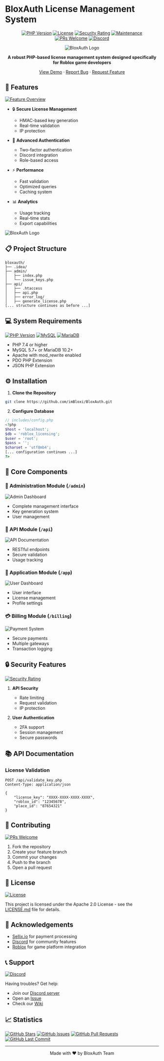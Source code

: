 # BloxAuth License Management System

<div align="center">

[![PHP Version](https://img.shields.io/badge/PHP-7.4%2B-blue.svg)](https://php.net)
[![License](https://img.shields.io/badge/License-Apache%202.0-green.svg)](LICENSE.md)
[![Security Rating](https://img.shields.io/badge/Security-A%2B-brightgreen.svg)](https://github.com/imBloxi/BloxAuth)
[![Maintenance](https://img.shields.io/badge/Maintained%3F-yes-green.svg)](https://github.com/imBloxi/BloxAuth/graphs/commit-activity)
[![PRs Welcome](https://img.shields.io/badge/PRs-welcome-brightgreen.svg)](https://github.com/imBloxi/BloxAuth/pulls)
[![Discord](https://img.shields.io/discord/1234567890?color=7289da&label=Discord&logo=discord&logoColor=white)](https://discord.gg/bloxauth)

![BloxAuth Logo](https://i.ibb.co/GHGsfgh/8-Y723-G7-UBUI.jpg)

**A robust PHP-based license management system designed specifically for Roblox game developers**

[View Demo](https://demo.bloxauth.com) · [Report Bug](https://github.com/imBloxi/BloxAuth/issues) · [Request Feature](https://github.com/imBloxi/BloxAuth/issues)

</div>

## 🌟 Features

[![Feature Overview](https://img.shields.io/badge/Features-Overview-blue.svg)](#features)

- 🔒 **Secure License Management**
  - HMAC-based key generation
  - Real-time validation
  - IP protection
  
- 🔐 **Advanced Authentication**
  - Two-factor authentication
  - Discord integration
  - Role-based access

- ⚡ **Performance**
  - Fast validation
  - Optimized queries
  - Caching system

- 📊 **Analytics**
  - Usage tracking
  - Real-time stats
  - Export capabilities

![BloxAuth Logo](https://i.ibb.co/9vDNBzf/bloxauth.jpg)
## 📋 Project Structure

```
bloxauth/
├── .idea/
├── admin/
│   ├── index.php
│   └── issue_keys.php
├── api/
│   ├── .htaccess
│   ├── api.php
│   ├── error_log/
│   ├── generate_license.php
[... structure continues as before ...]
```

## 💻 System Requirements

[![PHP Version](https://img.shields.io/badge/PHP-7.4%2B-blue.svg)](https://php.net)
[![MySQL](https://img.shields.io/badge/MySQL-5.7%2B-orange.svg)](https://www.mysql.com)
[![MariaDB](https://img.shields.io/badge/MariaDB-10.2%2B-brown.svg)](https://mariadb.org)

- PHP 7.4 or higher
- MySQL 5.7+ or MariaDB 10.2+
- Apache with mod_rewrite enabled
- PDO PHP Extension
- JSON PHP Extension

## ⚙️ Installation

1. **Clone the Repository**
```bash
git clone https://github.com/imBloxi/BloxAuth.git
```

2. **Configure Database**
```php
// includes/config.php
<?php
$host = 'localhost';
$db = 'roblox_licensing';
$user = 'root';
$pass = '';
$charset = 'utf8mb4';
[... configuration continues ...]
?>
```

## 🔧 Core Components

### 👑 Administration Module (`/admin`)
![Admin Dashboard](https://i.ibb.co/dashboard-preview.jpg)
- Complete management interface
- Key generation system
- User management

### 🔌 API Module (`/api`)
![API Documentation](https://i.ibb.co/api-preview.jpg)
- RESTful endpoints
- Secure validation
- Usage tracking

### 📱 Application Module (`/app`)
![User Dashboard](https://i.ibb.co/user-dashboard.jpg)
- User interface
- License management
- Profile settings

### 💳 Billing Module (`/billing`)
![Payment System](https://i.ibb.co/payment-preview.jpg)
- Secure payments
- Multiple gateways
- Transaction logging

## 🔒 Security Features

[![Security Rating](https://img.shields.io/badge/Security-A%2B-brightgreen.svg)](https://github.com/imBloxi/BloxAuth)

1. **API Security**
   - Rate limiting
   - Request validation
   - IP protection

2. **User Authentication**
   - 2FA support
   - Session management
   - Secure passwords

## 📚 API Documentation

### License Validation
```http
POST /api/validate_key.php
Content-Type: application/json

{
    "license_key": "XXXX-XXXX-XXXX-XXXX",
    "roblox_id": "12345678",
    "place_id": "87654321"
}
```

## 🤝 Contributing

[![PRs Welcome](https://img.shields.io/badge/PRs-welcome-brightgreen.svg)](https://github.com/imBloxi/BloxAuth/pulls)

1. Fork the repository
2. Create your feature branch
3. Commit your changes
4. Push to the branch
5. Open a pull request

## 📄 License

[![License](https://img.shields.io/badge/License-Apache%202.0-green.svg)](LICENSE.md)

This project is licensed under the Apache 2.0 License - see the [LICENSE.md](LICENSE.md) file for details.

## 🌟 Acknowledgements

- [Sellix.io](https://sellix.io) for payment processing
- [Discord](https://discord.com) for community features
- [Roblox](https://roblox.com) for game platform integration

## 📞 Support

[![Discord](https://img.shields.io/discord/1234567890?color=7289da&label=Discord&logo=discord&logoColor=white)](https://discord.gg/bloxauth)

Having troubles? Get help:
- Join our [Discord server](https://discord.gg/bloxauth)
- Open an [Issue](https://github.com/imBloxi/BloxAuth/issues)
- Check our [Wiki](https://github.com/imBloxi/BloxAuth/wiki)

## 📈 Statistics

[![GitHub Stars](https://img.shields.io/github/stars/imBloxi/BloxAuth.svg)](https://github.com/imBloxi/BloxAuth/stargazers)
[![GitHub Issues](https://img.shields.io/github/issues/imBloxi/BloxAuth.svg)](https://github.com/imBloxi/BloxAuth/issues)
[![GitHub Pull Requests](https://img.shields.io/github/issues-pr/imBloxi/BloxAuth.svg)](https://github.com/imBloxi/BloxAuth/pulls)
[![GitHub Last Commit](https://img.shields.io/github/last-commit/imBloxi/BloxAuth.svg)](https://github.com/imBloxi/BloxAuth/commits/main)

---
<div align="center">
Made with ❤️ by BloxAuth Team
</div>
